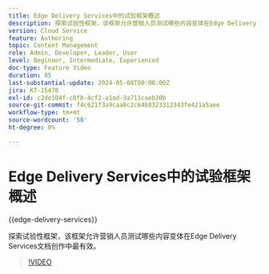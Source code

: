 ```yaml
---
title: Edge Delivery Services中的试验框架概述
description: 探索试验性框架，该框架允许营销人员测试哪些内容变体在Edge Delivery Services文档创作中最有效。
version: Cloud Service
feature: Authoring
topic: Content Management
role: Admin, Developer, Leader, User
level: Beginner, Intermediate, Experienced
doc-type: Feature Video
duration: 85
last-substantial-update: 2024-05-08T00:00:00Z
jira: KT-15478
exl-id: c2de104f-c0fb-4cf2-a1ad-3a711caeb30b
source-git-commit: f4c621f3a9caa8c2c64b8323312343fe421a5aee
workflow-type: tm+mt
source-wordcount: '58'
ht-degree: 0%

---
```


# Edge Delivery Services中的试验框架概述

{{edge-delivery-services}}

探索试验性框架，该框架允许营销人员测试哪些内容变体在Edge Delivery Services文档创作中最有效。

>[!VIDEO](https://video.tv.adobe.com/v/3429061/?learn=on)
